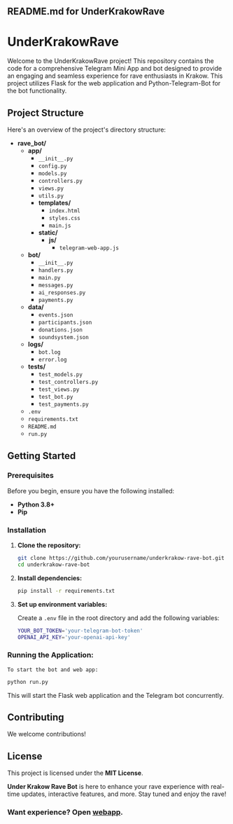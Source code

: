 ## README.md for UnderKrakowRave

# UnderKrakowRave

Welcome to the UnderKrakowRave project! This repository contains the code for a comprehensive Telegram Mini App and bot designed to provide an engaging and seamless experience for rave enthusiasts in Krakow. This project utilizes Flask for the web application and Python-Telegram-Bot for the bot functionality.

## Project Structure

Here's an overview of the project's directory structure:

- **rave_bot/**
  - **app/**
    - `__init__.py`
    - `config.py`
    - `models.py`
    - `controllers.py`
    - `views.py`
    - `utils.py`
    - **templates/**
      - `index.html`
      - `styles.css`
      - `main.js`
    - **static/**
      - **js/**
        - `telegram-web-app.js`
  - **bot/**
    - `__init__.py`
    - `handlers.py`
    - `main.py`
    - `messages.py`
    - `ai_responses.py`
    - `payments.py`
  - **data/**
    - `events.json`
    - `participants.json`
    - `donations.json`
    - `soundsystem.json`
  - **logs/**
    - `bot.log`
    - `error.log`
  - **tests/**
    - `test_models.py`
    - `test_controllers.py`
    - `test_views.py`
    - `test_bot.py`
    - `test_payments.py`
  - `.env`
  - `requirements.txt`
  - `README.md`
  - `run.py`

## Getting Started

### Prerequisites

Before you begin, ensure you have the following installed:

- **Python 3.8+**
- **Pip**

### Installation

1. **Clone the repository:**

    ```sh
    git clone https://github.com/yourusername/underkrakow-rave-bot.git
    cd underkrakow-rave-bot
    ```

2. **Install dependencies:**

    ```sh
    pip install -r requirements.txt
    ```

3. **Set up environment variables:**

    Create a `.env` file in the root directory and add the following variables:

    ```sh
    YOUR_BOT_TOKEN='your-telegram-bot-token'
    OPENAI_API_KEY='your-openai-api-key'
    ```

### **Running the Application:**

    To start the bot and web app:

```sh
python run.py
```
    

    
This will start the Flask web application and the Telegram bot concurrently.


## Contributing

We welcome contributions!

## License

This project is licensed under the **MIT License**. 

**Under Krakow Rave Bot** is here to enhance your rave experience with real-time updates, interactive features, and more. Stay tuned and enjoy the rave!

### Want experience? Open [webapp](t.me/UnderKrakowBot).
